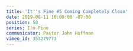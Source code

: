```yaml
---
title: 'It''s Fine #5 Coming Completely Clean'
date: 2019-08-11 10:00:00 -07:00
position: 50
series: I'm Fine
communicator: Pastor John Huffman
vimeo_id: 353279773
---
```


